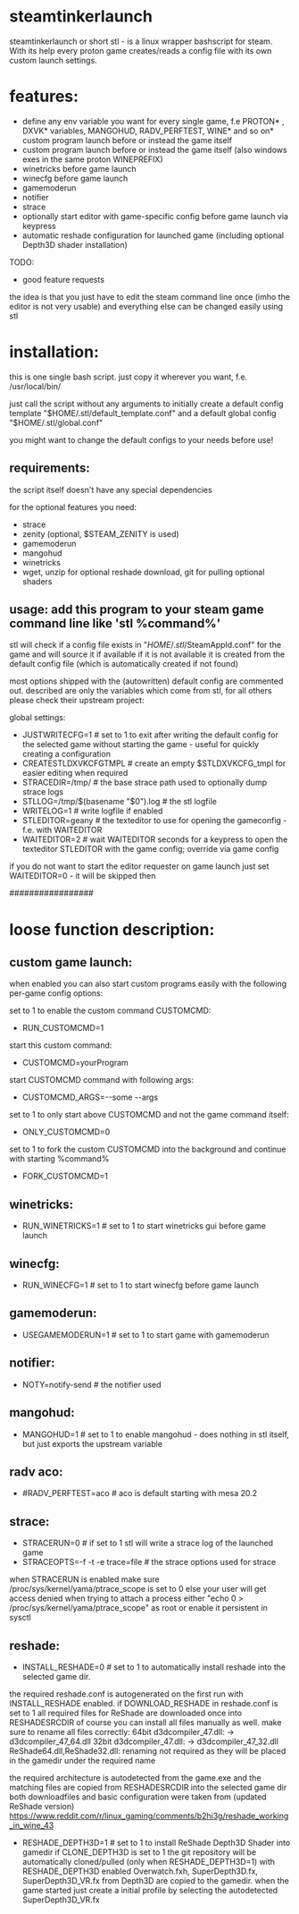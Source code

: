 # steamtinkerlaunch

steamtinkerlaunch or short stl - is a linux wrapper bashscript for steam.
With its help every proton game creates/reads a config file with its own custom launch settings.

# features:

* define any env variable you want for every single game, f.e PROTON* , DXVK* variables, MANGOHUD, RADV_PERFTEST, WINE* and so on* custom program launch before or instead the game itself
* custom program launch before or instead the game itself (also windows exes in the same proton WINEPREFIX)
* winetricks before game launch
* winecfg before game launch
* gamemoderun
* notifier
* strace
* optionally start editor with game-specific config before game launch via keypress
* automatic reshade configuration for launched game (including optional Depth3D shader installation)

TODO:
* good feature requests

the idea is that you just have to edit the steam command line once (imho the editor is not very usable)
and everything else can be changed easily using stl

# installation: 
this is one single bash script. just copy it wherever you want, f.e. /usr/local/bin/

just call the script without any arguments
to initially create a default config template
"$HOME/.stl/default_template.conf"
and a default global config
"$HOME/.stl/global.conf"


you might want to change the default configs to your needs before use!

requirements:
--------------
the script itself doesn't have any special dependencies 

for the optional features you need:
- strace
- zenity (optional, $STEAM_ZENITY is used)
- gamemoderun
- mangohud
- winetricks
- wget, unzip for optional reshade download, git for pulling optional shaders

usage: add this program to your steam game command line like 'stl %command%'
-----------------------------------

stl will check if a config file exists in "$HOME/.stl/$SteamAppId.conf" for the game and will source it if available
if it is not available it is created from the default config file (which is automatically created if not found)

most options shipped with the (autowritten) default config are commented out.
described are only the variables which come from stl, for all others please check their upstream project:

global settings:

* JUSTWRITECFG=1 							# set to 1 to exit after writing the default config for the selected game without starting the game - useful for quickly creating a configuration
* CREATESTLDXVKCFGTMPL						# create an empty $STLDXVKCFG_tmpl for easier editing when required
* STRACEDIR=/tmp/ 							# the base strace path used to optionally dump strace logs
* STLLOG=/tmp/$(basename "$0").log			# the stl logfile
* WRITELOG=1								# write logfile if enabled
* STLEDITOR=geany							# the texteditor to use for opening the gameconfig - f.e. with WAITEDITOR
* WAITEDITOR=2								# wait WAITEDITOR seconds for a keypress to open the texteditor STLEDITOR with the game config; override via game config

if you do not want to start the editor requester on game launch just set WAITEDITOR=0 - it will be skipped then

#################

# loose function description:

custom game launch:
---------------------
when enabled you can also start custom programs easily with the following per-game config options:

set to 1 to enable the custom command CUSTOMCMD:
* RUN_CUSTOMCMD=1

start this custom command:
* CUSTOMCMD=yourProgram

start CUSTOMCMD command with following args:
* CUSTOMCMD_ARGS=--some --args

set to 1 to only start above CUSTOMCMD and not the game command itself:
* ONLY_CUSTOMCMD=0

set to 1 to fork the custom CUSTOMCMD into the background and continue with starting %command%
* FORK_CUSTOMCMD=1

winetricks:
------------
* RUN_WINETRICKS=1							# set to 1 to start winetricks gui before game launch

winecfg:
------------
* RUN_WINECFG=1								# set to 1 to start winecfg before game launch

gamemoderun:
-------------
* USEGAMEMODERUN=1							# set to 1 to start game with gamemoderun

notifier:
-----------
* NOTY=notify-send							# the notifier used

mangohud:
----------
* MANGOHUD=1								# set to 1 to enable mangohud - does nothing in stl itself, but just exports the upstream variable

radv aco:
----------
* #RADV_PERFTEST=aco						# aco is default starting with mesa 20.2 

strace:
----------
* STRACERUN=0 								# if set to 1 stl will write a strace log of the launched game
* STRACEOPTS=-f -t -e trace=file			# the strace options used for strace

when STRACERUN is enabled make sure
/proc/sys/kernel/yama/ptrace_scope is set to 0
else your user will get access denied when trying to attach a process
either "echo 0 > /proc/sys/kernel/yama/ptrace_scope" as root or enable it persistent in sysctl

reshade:
---------
* INSTALL_RESHADE=0							# set to 1 to automatically install reshade into the selected game dir.

the required reshade.conf is autogenerated on the first run with INSTALL_RESHADE enabled.
if DOWNLOAD_RESHADE in reshade.conf is set to 1 all required files for ReShade are downloaded once into RESHADESRCDIR
of course you can install all files manually as well. make sure to rename all files correctly:
64bit d3dcompiler_47.dll: -> d3dcompiler_47_64.dll
32bit d3dcompiler_47.dll: -> d3dcompiler_47_32.dll
ReShade64.dll,ReShade32.dll: renaming not required as they will be placed in the gamedir under the required name

the required architecture is autodetected from the game.exe and the matching files are copied from RESHADESRCDIR into the selected game dir
both downloadfiles and basic configuration were taken from (updated ReShade version)
https://www.reddit.com/r/linux_gaming/comments/b2hi3g/reshade_working_in_wine_43

* RESHADE_DEPTH3D=1		# set to 1 to install ReShade Depth3D Shader into gamedir
if CLONE_DEPTH3D is set to 1 the git repository will be automatically cloned/pulled (only when RESHADE_DEPTH3D=1)
with RESHADE_DEPTH3D enabled Overwatch.fxh, SuperDepth3D.fx, SuperDepth3D_VR.fx from Depth3D are copied to the gamedir.
when the game started just create a initial profile by selecting the autodetected SuperDepth3D_VR.fx
